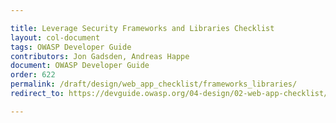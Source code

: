 ```yaml
---

title: Leverage Security Frameworks and Libraries Checklist
layout: col-document
tags: OWASP Developer Guide
contributors: Jon Gadsden, Andreas Happe
document: OWASP Developer Guide
order: 622
permalink: /draft/design/web_app_checklist/frameworks_libraries/
redirect_to: https://devguide.owasp.org/04-design/02-web-app-checklist/02-frameworks-libraries/

---
```

